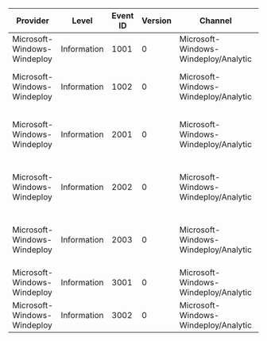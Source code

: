 Provider                     |  Level        |  Event ID  |  Version  |  Channel                               |  Task                                  |  Opcode  |  Keyword      |  Message
-----------------------------|---------------|------------|-----------|----------------------------------------|----------------------------------------|----------|---------------|-----------------------------------------------------------
Microsoft-Windows-Windeploy  |  Information  |  1001      |  0        |  Microsoft-Windows-Windeploy/Analytic  |  Run Windeploy                         |  Start   |  Performance  |  Windeploy.exe is running.
Microsoft-Windows-Windeploy  |  Information  |  1002      |  0        |  Microsoft-Windows-Windeploy/Analytic  |  Run Windeploy                         |  Stop    |  Performance  |  Windeploy.exe exiting with status {ErrorCode}.
Microsoft-Windows-Windeploy  |  Information  |  2001      |  0        |  Microsoft-Windows-Windeploy/Analytic  |  Launch and wait for external process  |  Start   |  Performance  |  Launching '{CommandLine}'.
Microsoft-Windows-Windeploy  |  Information  |  2002      |  0        |  Microsoft-Windows-Windeploy/Analytic  |  Launch and wait for external process  |  Stop    |  Performance  |  External process exited with status {ErrorCode}.
Microsoft-Windows-Windeploy  |  Information  |  2003      |  0        |  Microsoft-Windows-Windeploy/Analytic  |  Launch and wait for external process  |  Stop    |  Performance  |  Failed to start external process with status {ErrorCode}.
Microsoft-Windows-Windeploy  |  Information  |  3001      |  0        |  Microsoft-Windows-Windeploy/Analytic  |  Run WinSAT                            |  Start   |  Performance  |
Microsoft-Windows-Windeploy  |  Information  |  3002      |  0        |  Microsoft-Windows-Windeploy/Analytic  |  Run WinSAT                            |  Stop    |  Performance  |  WinSAT exiting with status {ErrorCode}.